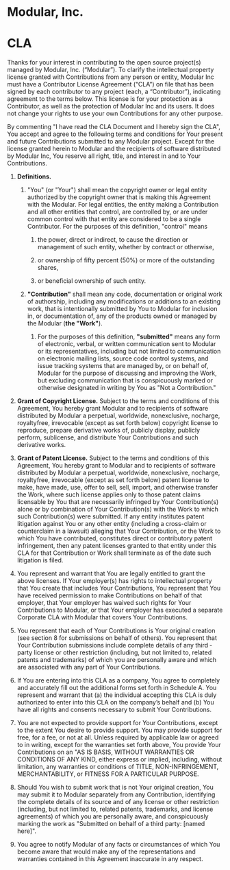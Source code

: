 # **Modular, Inc.**

# **CLA**

Thanks for your interest in contributing to the open source project(s) managed
by Modular, Inc. (“Modular”). To clarify the intellectual property license
granted with Contributions from any person or entity, Modular Inc must have a
Contributor License Agreement (“CLA”) on file that has been signed by each
contributor to any project (each, a “Contributor”), indicating agreement to the
terms below. This license is for your protection as a Contributor, as well as
the protection of Modular Inc and its users. It does not change your rights to
use your own Contributions for any other purpose.

By commenting "I have read the CLA Document and I hereby sign the CLA", You
accept and agree to the following terms and conditions for Your present and
future Contributions submitted to any Modular project. Except for the license
granted herein to Modular and the recipients of software distributed by Modular
Inc, You reserve all right, title, and interest in and to Your Contributions.

1. **Definitions.**
   1. "You" (or "Your") shall mean the copyright owner or legal entity
      authorized by the copyright owner that is making this Agreement with the
      Modular. For legal entities, the entity making a Contribution and all
      other entities that control, are controlled by, or are under common
      control with that entity are considered to be a single Contributor. For
      the purposes of this definition, "control" means

      1. the power, direct or indirect, to cause the direction or management of
         such entity, whether by contract or otherwise,

      2. or ownership of fifty percent (50%) or more of the outstanding shares,

      3. or beneficial ownership of such entity.

   2. **"Contribution"** shall mean any code, documentation or original work of
      authorship, including any modifications or additions to an existing work,
      that is intentionally submitted by You to Modular for inclusion in, or
      documentation of, any of the products owned or managed by the Modular
      (**the "Work"**).

      1. For the purposes of this definition, **"submitted"** means any form of
         electronic, verbal, or written communication sent to Modular or its
         representatives, including but not limited to communication on
         electronic mailing lists, source code control systems, and issue
         tracking systems that are managed by, or on behalf of, Modular for the
         purpose of discussing and improving the Work, but excluding
         communication that is conspicuously marked or otherwise designated in
         writing by You as "Not a Contribution."

2. **Grant of Copyright License.** Subject to the terms and conditions of this
   Agreement, You hereby grant Modular and to recipients of software
   distributed by Modular a perpetual, worldwide, non­exclusive, no­charge,
   royalty­free, irrevocable (except as set forth below) copyright license to
   reproduce, prepare derivative works of, publicly display, publicly perform,
   sublicense, and distribute Your Contributions and such derivative works.

3. **Grant of Patent License.** Subject to the terms and conditions of this
   Agreement, You hereby grant to Modular and to recipients of software
   distributed by Modular a perpetual, worldwide, non­exclusive, no­charge,
   royalty­free, irrevocable (except as set forth below) patent license to
   make, have made, use, offer to sell, sell, import, and otherwise transfer
   the Work, where such license applies only to those patent claims licensable
   by You that are necessarily infringed by Your Contribution(s) alone or by
   combination of Your Contribution(s) with the Work to which such
   Contribution(s) were submitted. If any entity institutes patent litigation
   against You or any other entity (including a cross-claim or counterclaim in
   a lawsuit) alleging that Your Contribution, or the Work to which You have
   contributed, constitutes direct or contributory patent infringement, then
   any patent licenses granted to that entity under this CLA for that
   Contribution or Work shall terminate as of the date such litigation is
   filed.

4. You represent and warrant that You are legally entitled to grant the above
   licenses. If Your employer(s) has rights to intellectual property that You
   create that includes Your Contributions, You represent that You have
   received permission to make Contributions on behalf of that employer, that
   Your employer has waived such rights for Your Contributions to Modular, or
   that Your employer has executed a separate Corporate CLA with Modular that
   covers Your Contributions.

5. You represent that each of Your Contributions is Your original creation (see
   section 8 for submissions on behalf of others). You represent that Your
   Contribution submissions include complete details of any third ­party
   license or other restriction (including, but not limited to, related patents
   and trademarks) of which you are personally aware and which are associated
   with any part of Your Contributions.

6. If You are entering into this CLA as a company, You agree to completely and
   accurately fill out the additional forms set forth in Schedule A.  You
   represent and warrant that (a) the individual accepting this CLA is duly
   authorized to enter into this CLA on the company’s behalf and (b) You have
   all rights and consents necessary to submit Your Contributions.

7. You are not expected to provide support for Your Contributions, except to
   the extent You desire to provide support. You may provide support for free,
   for a fee, or not at all. Unless required by applicable law or agreed to in
       writing, except for the warranties set forth above, You provide Your
       Contributions on an "AS IS BASIS, WITHOUT WARRANTIES OR CONDITIONS OF
       ANY KIND, either express or implied, including, without limitation, any
       warranties or conditions of TITLE, NON­-INFRINGEMENT, MERCHANTABILITY,
       or FITNESS FOR A PARTICULAR PURPOSE.

8. Should You wish to submit work that is not Your original creation, You may
   submit it to Modular separately from any Contribution, identifying the
   complete details of its source and of any license or other restriction
   (including, but not limited to, related patents, trademarks, and license
   agreements) of which you are personally aware, and conspicuously marking the
   work as "Submitted on behalf of a third party: \[named here\]".

9. You agree to notify Modular of any facts or circumstances of which You
   become aware that would make any of the representations and warranties
   contained in this Agreement inaccurate in any respect.
